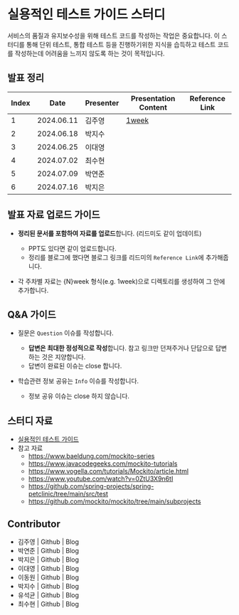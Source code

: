 # 실용적인 테스트 가이드 스터디

서비스의 품질과 유지보수성을 위해 테스트 코드를 작성하는 작업은 중요합니다. 이 스터디를 통해 단위 테스트, 통합 테스트 등을 진행하기위한 지식을 습득하고 테스트 코드를 작성하는데 어려움을 느끼지 않도록 하는 것이 목적입니다.

## 발표 정리

| Index | Date | Presenter | Presentation Content | Reference Link |
| --- | --- | --- | --- | --- |
| 1| 2024.06.11 | 김주영 | [1week](./1week/) | |
| 2| 2024.06.18 | 박지수 | | |
| 3| 2024.06.25 | 이대영 | | |
| 4| 2024.07.02 | 최수현 | | |
| 5| 2024.07.09 | 박연준 | | |
| 6| 2024.07.16 | 박지은 | | |

## 발표 자료 업로드 가이드

- **정리된 문서를 포함하여 자료를 업로드**합니다. (리드미도 같이 업데이트)
  - PPT도 있다면 같이 업로드합니다.
  - 정리를 블로그에 했다면 블로그 링크를 리드미의 `Reference Link`에 추가해줍니다.

- 각 주차별 자료는 {N}week 형식(e.g. 1week)으로 디렉토리를 생성하여 그 안에 추가합니다.

## Q&A 가이드

- 질문은 `Question` 이슈를 작성합니다.
  - **답변은 최대한 정성적으로 작성**합니다. 참고 링크만 던져주거나 단답으로 답변하는 것은 지양합니다.
  - 답변이 완료된 이슈는 close 합니다.

- 학습관련 정보 공유는 `Info` 이슈를 작성합니다.
  - 정보 공유 이슈는 close 하지 않습니다.

## 스터디 자료

- [실용적인 테스트 가이드](https://www.inflearn.com/course/practical-testing-%EC%8B%A4%EC%9A%A9%EC%A0%81%EC%9D%B8-%ED%85%8C%EC%8A%A4%ED%8A%B8-%EA%B0%80%EC%9D%B4%EB%93%9C)
- 참고 자료
    - https://www.baeldung.com/mockito-series
    - https://www.javacodegeeks.com/mockito-tutorials
    - https://www.vogella.com/tutorials/Mockito/article.html
    - https://www.youtube.com/watch?v=0ZtU3X9n6tI
    - https://github.com/spring-projects/spring-petclinic/tree/main/src/test
    - https://github.com/mockito/mockito/tree/main/subprojects

## Contributor

- 김주영 | Github | Blog
- 박연준 | Github | Blog
- 박지은 | Github | Blog
- 이대영 | Github | Blog
- 이동원 | Github | Blog
- 박지수 | Github | Blog
- 유석균 | Github | Blog
- 최수현 | Github | Blog
